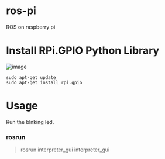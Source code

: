 # ros-pi
ROS on raspberry pi

# Install RPi.GPIO Python Library

![image](https://docs.microsoft.com/en-us/windows/iot-core/media/pinmappingsrpi/rp2_pinout.png)


```
sudo apt-get update
sudo apt-get install rpi.gpio

```


# Usage
Run the blnking led.
### rosrun
>rosrun interpreter_gui interpreter_gui

